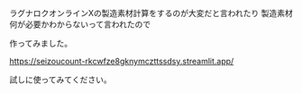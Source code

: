 ラグナロクオンラインXの製造素材計算をするのが大変だと言われたり
製造素材何が必要かわからないって言われたので

作ってみました。

https://seizoucount-rkcwfze8gknymczttssdsy.streamlit.app/

試しに使ってみてください。
